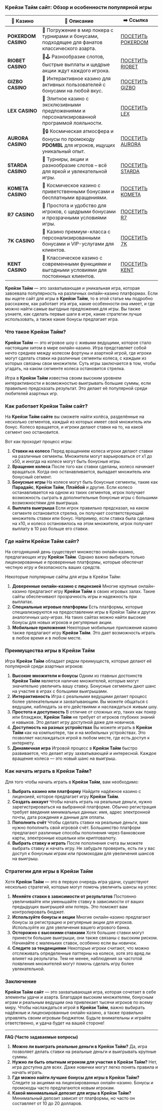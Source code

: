 ### Крейзи Тайм сайт: Обзор и особенности популярной игры
| 🎰 Казино           | 📜 Описание                                                                                       | ➡️ Ссылка                                                                                          |   |
| ------------------- | ------------------------------------------------------------------------------------------------- | -------------------------------------------------------------------------------------------------- | - |
| **POKERDOM CASINO** | 🎲 Погружение в мир покера с турнирами и бонусами, подходящее для фанатов классического азарта.   | [ПОСЕТИТЬ POKERDOM](https://brandplay.link/FwVc4f)                                                 |   |
| **RIOBET CASINO**   | 🌟🕹️ Разнообразие слотов, быстрые выплаты и щедрые акции ждут каждого игрока.                    | [ПОСЕТИТЬ RIOBET](https://brandplay.link/TnjsxFvH)                                                 |   |
| **GIZBO CASINO**    | 🚀 Интерактивное казино для активных пользователей с бонусами на любой вкус.                      | [ПОСЕТИТЬ GIZBO](https://brandplay.link/rvzLrVLp)                                                  |   |
| **LEX CASINO**      | 🎰 Элитное казино с эксклюзивными предложениями и персонализированной программой лояльности.      | [ПОСЕТИТЬ LEX](https://brandplay.link/VMqNXPFs)                                                    |   |
| **AURORA CASINO**   | 🌌🔒 Космическая атмосфера и бонусы по промокоду **PDOMBL** для игроков, ищущих уникальный опыт. | [ПОСЕТИТЬ AURORA](https://10trafic-stat2.com/click/668546556bcc6313411604bc/6766/13031/subaccount) |   |
| **STARDA CASINO**   | 🌠 Турниры, акции и разнообразие слотов – всё для яркой и увлекательной игры.                     | [ПОСЕТИТЬ STARDA](https://brandplay.link/HDcDrxLk)                                                 |   |
| **KOMETA CASINO**   | 💫 Космическое казино с приветственными бонусами и бесплатными вращениями.                        | [ПОСЕТИТЬ KOMETA](https://brandplay.link/jHzFFYGv)                                                 |   |
| **R7 CASINO**       | 🎯 Простота и удобство для игроков, с щедрыми бонусами и прозрачными условиями игры.              | [ПОСЕТИТЬ R7](https://brandplay.link/dByFXP7h)                                                     |   |
| **7K CASINO**       | 💎 Казино премиум-класса с персонализированными бонусами и VIP-услугами для клиентов.             | [ПОСЕТИТЬ 7K](https://brandplay.link/dd46bNgD)                                                     |   |
| **KENT CASINO**     | 🎲 Классическое казино с современными функциями и выгодными условиями для постоянных клиентов.    | [ПОСЕТИТЬ KENT](https://brandplay.link/XRH1g6Vb)      
**Крейзи Тайм** — это захватывающая и уникальная игра, которая завоевала популярность на различных онлайн-казино платформах. Если вы ищете сайт для игры в **Крейзи Тайм**, то в этой статье мы подробно расскажем, как работает эта игра, какие особенности она имеет, и где можно найти самые выгодные предложения для игры. Вы также узнаете, как сделать первые шаги в игре, какие стратегии лучше использовать, а также какие бонусы предлагает игра.





### Что такое Крейзи Тайм?

**Крейзи Тайм** — это игровое шоу с живыми ведущими, которое стало настоящим хитом в мире онлайн-казино. Игра представляет собой нечто среднее между колесом фортуны и азартной игрой, где игроки могут сделать ставки на различные сегменты колеса, с каждым из которых связаны свои множители. Суть игры заключается в том, чтобы угадать, на каком сегменте колеса остановится стрелка.

Игра в **Крейзи Тайм** известна своим высоким уровнем интерактивности и возможностью выигрывать большие суммы, если правильно предсказать результат. Это делает её популярной среди любителей азартных игр.

### Как работает Крейзи Тайм сайт?

На **Крейзи Тайм сайте** вы сможете найти колёса, разделённые на несколько сегментов, каждый из которых имеет свой множитель или бонус. Колесо вращается, и игроки делают ставки на то, на какой сегмент оно остановится.

Вот как проходит процесс игры:

1. **Ставки на колесо**
   Перед вращением колеса игроки делают ставки на различные сегменты. Множители могут варьироваться от x1 до x50, и иногда на колесе могут быть бонусные игры.
2. **Вращение колеса**
   После того как ставки сделаны, колесо начинает вращаться. Когда оно останавливается, выпадает множитель или бонусный сегмент.
3. **Бонусные игры**
   На колесе могут быть бонусные сегменты, такие как **Парадайс**, **Крейзи Тайм**, **Плэйбой** и другие. Если колесо останавливается на одном из таких сегментов, игрок получает возможность сыграть в дополнительные бонусные игры с большими возможностями для выигрыша.
4. **Выплата выигрыша**
   Если игрок правильно предсказал, на каком сегменте остановится стрелка, он получает соответствующий множитель ставки или бонус. Например, если ставка была сделана на x10, и колесо остановилось на этом множителе, игрок получает выплату в 10 раз больше его ставки.

### Где найти Крейзи Тайм сайт?

На сегодняшний день существует множество онлайн-казино, предлагающих игру **Крейзи Тайм**. Однако важно выбирать только лицензированные и проверенные платформы, которые обеспечат честную игру и безопасность ваших средств.

Некоторые популярные сайты для игры в Крейзи Тайм:

1. **Доверенные онлайн-казино с лицензией**
   Многие крупные онлайн-казино предлагают игру **Крейзи Тайм** в своих игровых залах. Такие сайты обеспечивают прозрачность игры и надежность при выплатах.
2. **Специальные игровые платформы**
   Есть платформы, которые специализируются на предоставлении игры в Крейзи Тайм и других аналогичных шоу-играх. На таких сайтах можно найти высокие бонусы для новых игроков и регулярные акции.
3. **Мобильные приложения**
   Некоторые мобильные приложения казино также предлагают игру **Крейзи Тайм**. Это дает возможность играть в любое время и в любом месте.

### Преимущества игры в Крейзи Тайм

Игра **Крейзи Тайм** обладает рядом преимуществ, которые делают её популярной среди азартных игроков:

1. **Высокие множители и бонусы**
   Одним из главных достоинств **Крейзи Тайм** является наличие множителей, которые могут значительно увеличить вашу ставку. Бонусные сегменты дают шанс на участие в играх с большими выигрышами.
2. **Интерактивность**
   Игра с реальными ведущими делает процесс более увлекательным и захватывающим. Вы можете общаться с ведущим, наблюдать за его действиями и наслаждаться живым шоу.
3. **Простота и доступность**
   В отличие от сложных игр, таких как покер или блэкджек, **Крейзи Тайм** не требует от игроков глубоких знаний и навыков. Это делает игру доступной даже для новичков.
4. **Доступность на разных устройствах**
   Вы можете играть в **Крейзи Тайм** как на компьютере, так и на мобильных устройствах. Это позволяет наслаждаться игрой в любом месте, где есть доступ к интернету.
5. **Динамичная игра**
   Игровой процесс в **Крейзи Тайм** быстро развивается, что делает игру захватывающей и интересной. Каждое вращение колеса — это новый шанс на выигрыш.

### Как начать играть в Крейзи Тайм?

Для того чтобы начать играть в **Крейзи Тайм**, вам необходимо:

1. **Выбрать казино или платформу**
   Найдите надёжное казино с лицензией, которое предлагает игру **Крейзи Тайм**.
2. **Создать аккаунт**
   Чтобы начать играть на реальные деньги, нужно зарегистрироваться на выбранной платформе. Обычно регистрация требует введения минимальных данных: имя, адрес электронной почты, дата рождения и данные для оплаты.
3. **Пополнить счёт**
   Чтобы сделать ставки на реальные деньги, вам нужно пополнить свой игровой счёт. Большинство платформ предлагают различные способы пополнения через банковские карты, электронные кошельки или криптовалюту.
4. **Выбрать ставку и играть**
   После пополнения счета вы можете выбрать ставку и начать игру. Не забудьте проверить, есть ли у вас доступ к бонусным играм или промокодам для увеличения шансов на выигрыш.

### Стратегии для игры в Крейзи Тайм

Хотя **Крейзи Тайм** — это в первую очередь игра удачи, существуют несколько стратегий, которые могут помочь увеличить шансы на успех:

1. **Меняйте ставки в зависимости от результатов**
   Постоянно увеличивайте или уменьшайте ставку в зависимости от ваших предыдущих выигрышей или потерь. Это поможет вам контролировать бюджет.
2. **Используйте бонусы и акции**
   Многие онлайн-казино предлагают бонусы за регистрацию и регулярные акции для игроков. Используйте их для увеличения вашего игрового банка.
3. **Осторожно с высокими ставками**
   Хотя большие ставки могут принести большие выигрыши, они также связаны с высоким риском. Начинайте с маленьких ставок, особенно если вы новичок.
4. **Следите за тенденциями**
   Некоторые игроки считают, что можно отслеживать определенные паттерны на колесе, хотя это вряд ли влияет на результаты. Тем не менее, наблюдения за частотой появления множителей могут помочь сделать игру более увлекательной.

### Заключение

**Крейзи Тайм сайт** — это захватывающая игра, которая сочетает в себе элементы удачи и азарта. Благодаря высоким множителям, бонусным играм и реальным ведущим она привлекает тысячи игроков по всему миру. Чтобы наслаждаться игрой в **Крейзи Тайм**, важно выбирать надёжные и лицензированные онлайн-казино, а также правильно управлять своим игровым бюджетом. Будьте внимательны и играйте ответственно, и удача будет на вашей стороне!

***

**FAQ (Часто задаваемые вопросы)**

1. **Можно ли выиграть реальные деньги в Крейзи Тайм?**
   Да, игра позволяет делать ставки на реальные деньги и выигрывать крупные суммы.
2. **Нужно ли быть опытным игроком для участия в Крейзи Тайм?**
   Нет, игра доступна для всех. Даже новички могут легко понять правила и начать играть.
3. **Где можно найти лучшие бонусы для игры в Крейзи Тайм?**
   Следите за акциями на лицензированных онлайн-казино. Бонусы и промокоды часто предлагаются новым игрокам.
4. **Какой минимальный депозит для игры в Крейзи Тайм?**
   Минимальный депозит зависит от платформы, но часто он составляет от 10 до 20 долларов.
